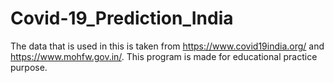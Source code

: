 # Covid-19_Prediction_India
The data that is used in this is taken from https://www.covid19india.org/ and https://www.mohfw.gov.in/.
This program is made for educational practice purpose.
